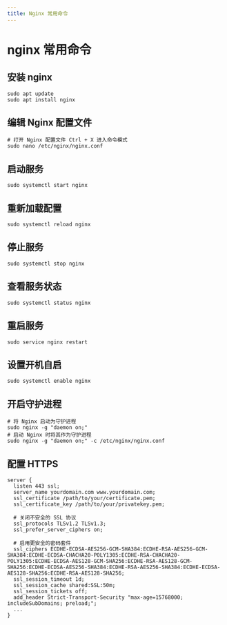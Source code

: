 ```yaml
---
title: Nginx 常用命令
---
```


# nginx 常用命令

## 安装 nginx

```shell
sudo apt update
sudo apt install nginx
```

## 编辑 Nginx 配置文件

```shell
# 打开 Nginx 配置文件 Ctrl + X 进入命令模式
sudo nano /etc/nginx/nginx.conf
```

## 启动服务

```shell
sudo systemctl start nginx
```

## 重新加载配置

```shell
sudo systemctl reload nginx
```

## 停止服务

```shell
sudo systemctl stop nginx
```

## 查看服务状态

```shell
sudo systemctl status nginx
```

## 重启服务

```shell
sudo service nginx restart
```

## 设置开机自启

```shell
sudo systemctl enable nginx
```

## 开启守护进程

```shell
# 将 Nginx 启动为守护进程
sudo nginx -g "daemon on;"
# 启动 Nginx 时将其作为守护进程
sudo nginx -g "daemon on;" -c /etc/nginx/nginx.conf
```

## 配置 HTTPS

```nginx
server {
  listen 443 ssl;
  server_name yourdomain.com www.yourdomain.com;
  ssl_certificate /path/to/your/certificate.pem;
  ssl_certificate_key /path/to/your/privatekey.pem;

  # 关闭不安全的 SSL 协议
  ssl_protocols TLSv1.2 TLSv1.3;
  ssl_prefer_server_ciphers on;

  # 启用更安全的密码套件
  ssl_ciphers ECDHE-ECDSA-AES256-GCM-SHA384:ECDHE-RSA-AES256-GCM-SHA384:ECDHE-ECDSA-CHACHA20-POLY1305:ECDHE-RSA-CHACHA20-POLY1305:ECDHE-ECDSA-AES128-GCM-SHA256:ECDHE-RSA-AES128-GCM-SHA256:ECDHE-ECDSA-AES256-SHA384:ECDHE-RSA-AES256-SHA384:ECDHE-ECDSA-AES128-SHA256:ECDHE-RSA-AES128-SHA256;
  ssl_session_timeout 1d;
  ssl_session_cache shared:SSL:50m;
  ssl_session_tickets off;
  add_header Strict-Transport-Security "max-age=15768000; includeSubDomains; preload;";
  ...
}
```
